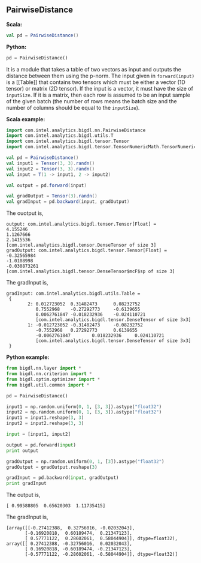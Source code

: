 ## PairwiseDistance ##

**Scala:**
```scala
val pd = PairwiseDistance()
```
**Python:**
```python
pd = PairwiseDistance()
```

It is a module that takes a table of two vectors as input and outputs
the distance between them using the p-norm.
The input given in `forward(input)` is a [[Table]] that contains two tensors which
must be either a vector (1D tensor) or matrix (2D tensor). If the input is a vector,
it must have the size of `inputSize`. If it is a matrix, then each row is assumed to be
an input sample of the given batch (the number of rows means the batch size and
the number of columns should be equal to the `inputSize`).

**Scala example:**

```scala
import com.intel.analytics.bigdl.nn.PairwiseDistance
import com.intel.analytics.bigdl.utils.T
import com.intel.analytics.bigdl.tensor.Tensor
import com.intel.analytics.bigdl.tensor.TensorNumericMath.TensorNumeric.NumericFloat

val pd = PairwiseDistance()
val input1 = Tensor(3, 3).randn()
val input2 = Tensor(3, 3).randn()
val input = T(1 -> input1, 2 -> input2)

val output = pd.forward(input)

val gradOutput = Tensor(3).randn()
val gradInput = pd.backward(input, gradOutput)

```

The ouotput is,

```
output: com.intel.analytics.bigdl.tensor.Tensor[Float] =
4.155246
1.1267666
2.1415536
[com.intel.analytics.bigdl.tensor.DenseTensor of size 3]
gradOutput: com.intel.analytics.bigdl.tensor.Tensor[Float] =
-0.32565984
-1.0108998
-0.030873261
[com.intel.analytics.bigdl.tensor.DenseTensor$mcF$sp of size 3]
```

The gradInput is,

```
gradInput: com.intel.analytics.bigdl.utils.Table =
 {
        2: 0.012723052  0.31482473      0.08232752
           0.7552968    -0.27292773     -0.6139655
           0.0062761847 -0.018232936    -0.024110721
           [com.intel.analytics.bigdl.tensor.DenseTensor of size 3x3]
        1: -0.012723052 -0.31482473     -0.08232752
           -0.7552968   0.27292773      0.6139655
           -0.0062761847        0.018232936     0.024110721
           [com.intel.analytics.bigdl.tensor.DenseTensor of size 3x3]
 }

```

**Python example:**

```python
from bigdl.nn.layer import *
from bigdl.nn.criterion import *
from bigdl.optim.optimizer import *
from bigdl.util.common import *

pd = PairwiseDistance()

input1 = np.random.uniform(0, 1, [3, 3]).astype("float32")
input2 = np.random.uniform(0, 1, [3, 3]).astype("float32")
input1 = input1.reshape(3, 3)
input2 = input2.reshape(3, 3)

input = [input1, input2]

output = pd.forward(input)
print output

gradOutput = np.random.uniform(0, 1, [3]).astype("float32")
gradOutput = gradOutput.reshape(3)

gradInput = pd.backward(input, gradOutput)
print gradInput
```

The output is,

```
[ 0.99588805  0.65620303  1.11735415]
```

The gradInput is,

```
[array([[-0.27412388,  0.32756016, -0.02032043],
       [-0.16920818,  0.60189474,  0.21347123],
       [ 0.57771122,  0.28602061,  0.58044904]], dtype=float32), array([[ 0.27412388, -0.32756016,  0.02032043],
       [ 0.16920818, -0.60189474, -0.21347123],
       [-0.57771122, -0.28602061, -0.58044904]], dtype=float32)]
```
